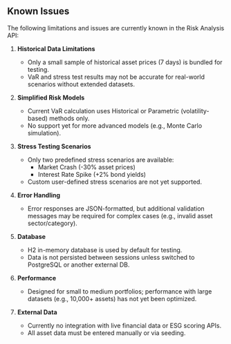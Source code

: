 ## Known Issues

The following limitations and issues are currently known in the Risk Analysis API:

1. **Historical Data Limitations**
   - Only a small sample of historical asset prices (7 days) is bundled for testing.
   - VaR and stress test results may not be accurate for real-world scenarios without extended datasets.

2. **Simplified Risk Models**
   - Current VaR calculation uses Historical or Parametric (volatility-based) methods only.
   - No support yet for more advanced models (e.g., Monte Carlo simulation).

3. **Stress Testing Scenarios**
   - Only two predefined stress scenarios are available:
     - Market Crash (-30% asset prices)
     - Interest Rate Spike (+2% bond yields)
   - Custom user-defined stress scenarios are not yet supported.

4. **Error Handling**
   - Error responses are JSON-formatted, but additional validation messages may be required for complex cases (e.g., invalid asset sector/category).

5. **Database**
   - H2 in-memory database is used by default for testing.
   - Data is not persisted between sessions unless switched to PostgreSQL or another external DB.

6. **Performance**
   - Designed for small to medium portfolios; performance with large datasets (e.g., 10,000+ assets) has not yet been optimized.

7. **External Data**
   - Currently no integration with live financial data or ESG scoring APIs.
   - All asset data must be entered manually or via seeding.
